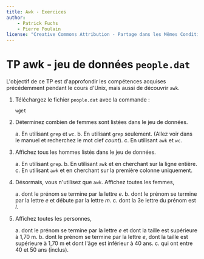 ```yaml
---
title: Awk - Exercices
author:
    - Patrick Fuchs
    - Pierre Poulain
license: "Creative Commons Attribution - Partage dans les Mêmes Conditions 4.0"
---
```


# TP awk - jeu de données `people.dat`

L'objectif de ce TP est d'approfondir les compétences acquises précédemment pendant le cours d'Unix, mais aussi de découvrir `awk`.

1. Téléchargez le fichier `people.dat` avec la commande :
    ```
    wget 
    ```

2. Déterminez combien de femmes sont listées dans le jeu de données.

    a. En utilisant `grep` et `wc`.
    b. En utilisant `grep` seulement. (Allez voir dans le manuel et recherchez le mot clef *count*).
    c. En utilisant `awk` et `wc`.

3. Affichez tous les hommes listés dans le jeu de données.

    a. En utilisant `grep`.
    b. En utilisant `awk` et en cherchant sur la ligne entière.
    c. En utilisant `awk` et en cherchant sur la première colonne uniquement.

4. Désormais, vous n'utilisez que `awk`. Affichez toutes les femmes,

    a. dont le prénom se termine par la lettre *e*.
    b. dont le prénom se termine par la lettre *e* et débute par la lettre *m*.
    c. dont la 3e lettre du prénom est *l*.

5. Affichez toutes les personnes,

    a. dont le prénom se termine par la lettre *e* et dont la taille est supérieure à 1,70 m.
    b. dont le prénom se termine par la lettre *e*, dont la taille est supérieure à 1,70 m et dont l'âge est inférieur à 40 ans.
    c. qui ont entre 40 et 50 ans (inclus).
